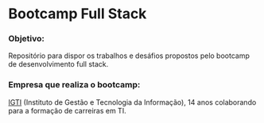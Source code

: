 # Bootcamp Full Stack

### Objetivo:

Repositório para dispor os trabalhos e desáfios propostos pelo bootcamp de desenvolvimento full stack.

### Empresa que realiza o bootcamp:

[IGTI](https://www.igti.com.br/) (Instituto de Gestão e Tecnologia da Informação), 14 anos colaborando para a formação de carreiras em TI.
